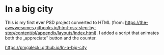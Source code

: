 # In a big city

This is my first ever PSD project converted to HTML (from: https://the-awwwesomes.gitbooks.io/html-css-step-by-step/content/pl/appendix/layouts/index.html). I added a script that animates both the „appreciate” button and the counter. 

https://pmgalecki.github.io/In-a-big-city